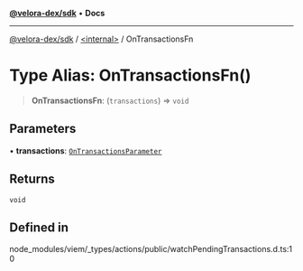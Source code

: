 [**@velora-dex/sdk**](../../README.md) • **Docs**

***

[@velora-dex/sdk](../../globals.md) / [\<internal\>](../README.md) / OnTransactionsFn

# Type Alias: OnTransactionsFn()

> **OnTransactionsFn**: (`transactions`) => `void`

## Parameters

• **transactions**: [`OnTransactionsParameter`](OnTransactionsParameter.md)

## Returns

`void`

## Defined in

node\_modules/viem/\_types/actions/public/watchPendingTransactions.d.ts:10
